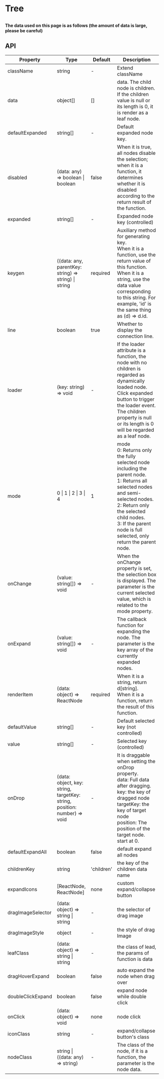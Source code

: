 # Tree

##

#### The data used on this page is as follows (the amount of data is large, please be careful)
<example name="data" />

<example />

## API

| Property | Type | Default | Description |
| --- | --- | --- | --- |
| className | string | - | Extend className |
| data | object[] | [] | data. The child node is children. If the children value is null or its length is 0, it is render as a leaf node. |
| defaultExpanded | string[] | - | Default expanded node key. |
| disabled | (data: any) => boolean \| boolean | false | When it is true, all nodes disable the selection; when it is a function, it determines whether it is disabled according to the return result of the function. |
| expanded | string[] | - | Expanded node key (controlled) |
| keygen | ((data: any, parentKey: string) => string) \| string | required | Auxiliary method for generating key. <br />When it is a function, use the return value of this function. <br /> When it is a string, use the data value corresponding to this string. For example, 'id' is the same thing as (d) => d.id. |
| line | boolean | true | Whether to display the connection line. |
| loader | (key: string) => void | - | If the loader attribute is a function, the node with no children is regarded as dynamically loaded node. Click expanded button to trigger the loader event. The children property is null or its length is 0 will be regarded as a leaf node. |
| mode | 0 \| 1 \| 2 \| 3 \| 4 | 1 | mode <br />0: Returns only the fully selected node including the parent node. <br />1: Returns all selected nodes and semi-selected nodes. <br />2: Return only the selected child nodes. <br />3: If the parent node is full selected, only return the parent node. |
| onChange | (value: string[]) => void | - | When the onChange property is set, the selection box is displayed. The parameter is the current selected value, which is related to the mode property. |
| onExpand |  (value: string[]) => void | - | The callback function for expanding the node. The parameter is the key array of the currently expanded nodes. |
| renderItem | (data: object) => ReactNode | required | When it is a string, return d\[string].<br /> When it is a function, return the result of this function. |
| defaultValue | string[] | - | Default selected key (not controlled) | 
| value | string[] | - | Selected key (controlled) |
| onDrop | (data: object, key: string, targetKey: string, position: number) => void | - | It is draggable when setting the onDrop property. <br />data: Full data after dragging.<br />key: the key of dragged node<br />targetKey: the key of target node<br />position: The position of the target node. start at 0. | 
| defaultExpandAll | boolean | false | default expand all nodes | 
| childrenKey | string | 'children' | the key of the children data name | 
| expandIcons | \[ReactNode, ReactNode] | none | custom expand/collapse button |
| dragImageSelector | (data: object) => string \| string | - | the selector of drag image |
| dragImageStyle | object | - | the style of drag Image |
| leafClass | (data: object) => string \| string | - | the class of lead, the params of function is data |
| dragHoverExpand | boolean | false | auto expand the node when drag over |
| doubleClickExpand | boolean | false | expand node while double click |
| onClick | (data: object) => void | none | node click |
| iconClass | string | - | expand/collapse button's class |
| nodeClass | string \| ((data: any) => string) | - | The class of the node, if it is a function, the parameter is the node data. |